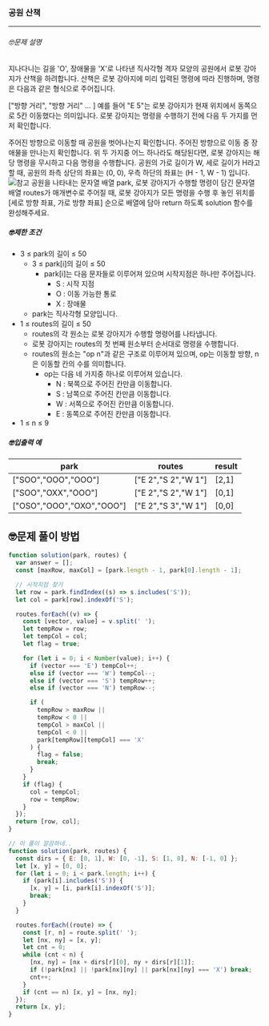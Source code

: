 ### 공원 산책

---

###### 🤓문제 설명

지나다니는 길을 'O', 장애물을 'X'로 나타낸 직사각형 격자 모양의 공원에서 로봇 강아지가 산책을 하려합니다. 산책은 로봇 강아지에 미리 입력된 명령에 따라 진행하며, 명령은 다음과 같은 형식으로 주어집니다.

["방향 거리", "방향 거리" … ]
예를 들어 "E 5"는 로봇 강아지가 현재 위치에서 동쪽으로 5칸 이동했다는 의미입니다. 로봇 강아지는 명령을 수행하기 전에 다음 두 가지를 먼저 확인합니다.

주어진 방향으로 이동할 때 공원을 벗어나는지 확인합니다.
주어진 방향으로 이동 중 장애물을 만나는지 확인합니다.
위 두 가지중 어느 하나라도 해당된다면, 로봇 강아지는 해당 명령을 무시하고 다음 명령을 수행합니다.
공원의 가로 길이가 W, 세로 길이가 H라고 할 때, 공원의 좌측 상단의 좌표는 (0, 0), 우측 하단의 좌표는 (H - 1, W - 1) 입니다.
![참고](https://user-images.githubusercontent.com/62426665/217702316-1bd5d3ba-c1d7-4133-bfb5-36bdc85a08ba.png)
공원을 나타내는 문자열 배열 park, 로봇 강아지가 수행할 명령이 담긴 문자열 배열 routes가 매개변수로 주어질 때, 로봇 강아지가 모든 명령을 수행 후 놓인 위치를 [세로 방향 좌표, 가로 방향 좌표] 순으로 배열에 담아 return 하도록 solution 함수를 완성해주세요.

##### 🤓제한 조건

- 3 ≤ park의 길이 ≤ 50
  - 3 ≤ park[i]의 길이 ≤ 50
    - park[i]는 다음 문자들로 이루어져 있으며 시작지점은 하나만 주어집니다.
      - S : 시작 지점
      - O : 이동 가능한 통로
      - X : 장애물
  - park는 직사각형 모양입니다.
- 1 ≤ routes의 길이 ≤ 50
  - routes의 각 원소는 로봇 강아지가 수행할 명령어를 나타냅니다.
  - 로봇 강아지는 routes의 첫 번째 원소부터 순서대로 명령을 수행합니다.
  - routes의 원소는 "op n"과 같은 구조로 이루어져 있으며, op는 이동할 방향, n은 이동할 칸의 수를 의미합니다.
    - op는 다음 네 가지중 하나로 이루어져 있습니다.
      - N : 북쪽으로 주어진 칸만큼 이동합니다.
      - S : 남쪽으로 주어진 칸만큼 이동합니다.
      - W : 서쪽으로 주어진 칸만큼 이동합니다.
      - E : 동쪽으로 주어진 칸만큼 이동합니다.
- 1 ≤ n ≤ 9

##### 🤓입출력 예

| park                      | routes              | result |
| ------------------------- | ------------------- | ------ |
| ["SOO","OOO","OOO"]       | ["E 2","S 2","W 1"] | [2,1]  |
| ["SOO","OXX","OOO"]       | ["E 2","S 2","W 1"] | [0,1]  |
| ["OSO","OOO","OXO","OOO"] | ["E 2","S 3","W 1"] | [0,0]  |

## 🤓문제 풀이 방법

```javascript
function solution(park, routes) {
  var answer = [];
  const [maxRow, maxCol] = [park.length - 1, park[0].length - 1];

  // 시작지점 찾기
  let row = park.findIndex((s) => s.includes('S'));
  let col = park[row].indexOf('S');

  routes.forEach((v) => {
    const [vector, value] = v.split(' ');
    let tempRow = row;
    let tempCol = col;
    let flag = true;

    for (let i = 0; i < Number(value); i++) {
      if (vector === 'E') tempCol++;
      else if (vector === 'W') tempCol--;
      else if (vector === 'S') tempRow++;
      else if (vector === 'N') tempRow--;

      if (
        tempRow > maxRow ||
        tempRow < 0 ||
        tempCol > maxCol ||
        tempCol < 0 ||
        park[tempRow][tempCol] === 'X'
      ) {
        flag = false;
        break;
      }
    }
    if (flag) {
      col = tempCol;
      row = tempRow;
    }
  });
  return [row, col];
}
```

```javascript
// 이 풀이 깔끔하네..
function solution(park, routes) {
  const dirs = { E: [0, 1], W: [0, -1], S: [1, 0], N: [-1, 0] };
  let [x, y] = [0, 0];
  for (let i = 0; i < park.length; i++) {
    if (park[i].includes('S')) {
      [x, y] = [i, park[i].indexOf('S')];
      break;
    }
  }

  routes.forEach((route) => {
    const [r, n] = route.split(' ');
    let [nx, ny] = [x, y];
    let cnt = 0;
    while (cnt < n) {
      [nx, ny] = [nx + dirs[r][0], ny + dirs[r][1]];
      if (!park[nx] || !park[nx][ny] || park[nx][ny] === 'X') break;
      cnt++;
    }
    if (cnt == n) [x, y] = [nx, ny];
  });
  return [x, y];
}
```
